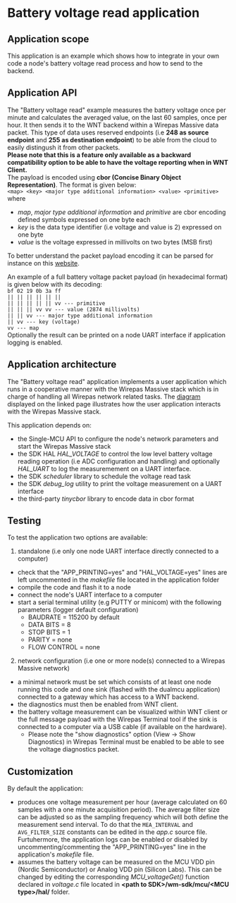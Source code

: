 # Battery voltage read application

## Application scope

This application is an example which shows how to integrate in your own
code a node's battery voltage read process and how to send to the backend.

## Application API

The "Battery voltage read" example measures the battery voltage once per minute and
calculates the averaged value, on the last 60 samples, once per hour. It then sends it
to the WNT backend within a Wirepas Massive data packet. This type of data uses
reserved endpoints (i.e **248 as source endpoint** and **255 as destination endpoint**)
to be able from the cloud to easily distingush it from other packets.<br>
**Please note that this is a feature only available as a backward compatibility option
to be able to have the voltage reporting when in WNT Client.** <br>
The payload is encoded using **cbor (Concise Binary Object Representation)**.
The format is given below:<br>
    `<map> <key> <major type additional information> <value> <primitive>` <br>
where <br>
* *map*, *major type additional information* and *primitive* are cbor encoding
defined symbols expressed on one byte each
* *key* is the data type identifier (i.e voltage and value is 2) expressed
on one byte
* *value* is the voltage expressed in millivolts on two bytes (MSB first) <br>

To better understand the packet payload encoding it can be parsed for instance
on this [website](http://cbor.me/).

An example of a full battery voltage packet payload (in hexadecimal format)
is given below with its decoding: <br>
`bf 02 19 0b 3a ff` <br>
`|| || || || || ||` <br>
`|| || || || || vv --- primitive` <br>
`|| || || vv vv --- value (2874 millivolts)` <br>
`|| || vv --- major type additional information` <br>
`|| vv --- key (voltage)` <br>
`vv --- map` <br>
Optionally the result can be printed on a node UART interface if application logging
is enabled.

## Application architecture

The "Battery voltage read" application implements a user application which runs
in a cooperative manner with the Wirepas Massive stack which is in charge of handling
all Wirepas network related tasks. The [diagram](https://wirepas.github.io/wm-sdk/)
displayed on the linked page illustrates how the user application interacts with the
Wirepas Massive stack. <br>

This application depends on:
* the Single-MCU API to configure the node's network parameters and start the Wirepas
Massive stack
* the SDK HAL *HAL_VOLTAGE* to control the low level battery voltage reading operation
(i.e ADC configuration and handling) and optionally *HAL_UART* to log the measuremement
on a UART interface.
* the SDK *scheduler* library to schedule the voltage read task 
* the SDK *debug_log* utility to print the voltage measurement on a UART interface
* the third-party *tinycbor* library to encode data in cbor format

## Testing
To test the application two options are available: <br>
1. standalone (i.e only one node UART interface directly connected to a computer)
* check that the "APP_PRINTING=yes" and "HAL_VOLTAGE=yes" lines are left uncommented
in the *makefile* file located in the application folder
* compile the code and flash it to a node
* connect the node's UART interface to a computer
* start a serial terminal utility (e.g PUTTY or minicom) with the following parameters
(logger default configuration)
    * BAUDRATE = 115200 by default
    * DATA BITS = 8
    * STOP BITS = 1
    * PARITY = none
    * FLOW CONTROL = none
2. network configuration (i.e one or more node(s) connected to a Wirepas Massive network)
* a minimal network must be set which consists of at least one node running
this code and one sink (flashed with the dualmcu application) connected to a gateway which
has access to a WNT backend.
* the diagnostics must then be enabled from WNT client.
* the battery voltage measurement can be visualized within WNT client or the full message
payload with the Wirepas Terminal tool if the sink is connected to a computer via a USB cable
(if available on the hardware).
    * Please note the "show diagnostics" option (View -> Show Diagnostics) in Wirepas Terminal
must be enabled to be able to see the voltage diagnostics packet.

## Customization
By default the application:
* produces one voltage measurement per hour
(average calculated on 60 samples with a one minute acquisition period). The average
filter size can be adjusted so as the sampling frequency which will both define
the measurement send interval.
To do that the `MEA_INTERVAL` and `AVG_FILTER_SIZE` constants can be edited in
the *app.c* source file.
Furtuhermore, the application logs can be enabled or disabled by uncommenting/commenting
the "APP_PRINTING=yes" line in the application's *makefile* file.
* assumes the battery voltage can be measured on the MCU VDD pin (Nordic Semiconductor)
or Analog VDD pin (Silicon Labs). This can be changed by editing the corresponding
*MCU_voltageGet()* function declared in *voltage.c* file located in
**\<path to SDK\>/wm-sdk/mcu/\<MCU type\>/hal/** folder.
